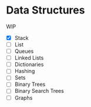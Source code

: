 # Data Structures

WIP

- [x] Stack
- [ ] List
- [ ] Queues
- [ ] Linked Lists
- [ ] Dictionaries
- [ ] Hashing
- [ ] Sets
- [ ] Binary Trees
- [ ] Binary Search Trees
- [ ] Graphs
